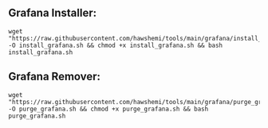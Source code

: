 ## Grafana Installer:

```
wget "https://raw.githubusercontent.com/hawshemi/tools/main/grafana/install_grafana.sh" -O install_grafana.sh && chmod +x install_grafana.sh && bash install_grafana.sh
```


## Grafana Remover:

```
wget "https://raw.githubusercontent.com/hawshemi/tools/main/grafana/purge_grafana.sh" -O purge_grafana.sh && chmod +x purge_grafana.sh && bash purge_grafana.sh
```
